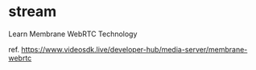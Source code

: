 # stream
Learn Membrane WebRTC Technology

ref. https://www.videosdk.live/developer-hub/media-server/membrane-webrtc
